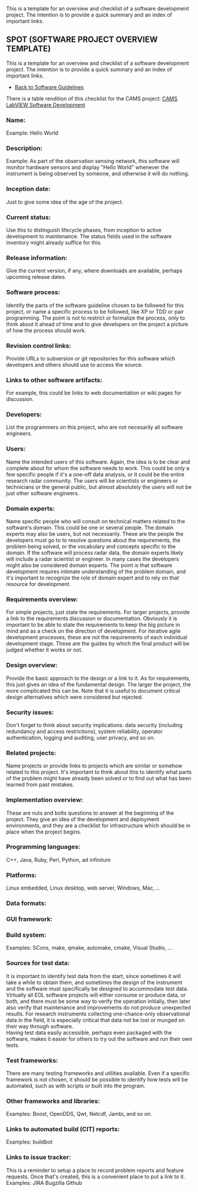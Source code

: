 This is a template for an overview and checklist of a software development
project. The intention is to provide a quick summary and an index of important
links.

## SPOT (SOFTWARE PROJECT OVERVIEW TEMPLATE)

This is a template for an overview and checklist of a software development
project. The intention is to provide a quick summary and an index of important
links.

  - [Back to Software Guidelines](https://sundog.ucar.edu/Interact/Pages/Section/ContentListing.aspx?subsection=3953)

There is a table rendition of this checklist for the CAMS project: [CAMS
LabVIEW Software Development](https://wiki.ucar.edu/display/camssoftware)

### Name:

Example: Hello World

### Description:

Example: As part of the observation sensing network, this software will
monitor hardware sensors and display "Hello World" whenever the instrument is
being observed by someone, and otherwise it will do nothing.

### Inception date:

Just to give some idea of the age of the project.

### Current status:

Use this to distinguish lifecycle phases, from inception to active development
to maintenance. The status fields used in the software inventory might already
suffice for this.

### Release information:

Give the current version, if any, where downloads are available, perhaps
upcoming release dates.

### Software process:

Identify the parts of the software guideline chosen to be followed for this
project, or name a specific process to be followed, like XP or TDD or pair
programming. The point is not to restrict or formalize the process, only to
think about it ahead of time and to give developers on the project a picture
of how the process should work.

### Revision control links:

Provide URLs to subversion or git repositories for this software which
developers and others should use to access the source.

### Links to other software artifacts:

For example, this could be links to web documentation or wiki pages for
discussion.

### Developers:

List the programmers on this project, who are not necesarily all software
engineers.

### Users:

Name the intended users of this software. Again, the idea is to be clear and
complete about for whom the software needs to work. This could be only a few
specific people if it's a one-off data analysis, or it could be the entire
research radar community. The users will be scientists or engineers or
technicians or the general public, but almost absolutely the users will not be
just other software engineers.

### Domain experts:

Name specific people who will consult on technical matters related to the
software's domain. This could be one or several people. The domain experts may
also be users, but not necessarily. These are the people the developers must
go to to resolve questions about the requirements, the problem being solved,
or the vocabulary and concepts specific to the domain. If the software will
process radar data, the domain experts likely will include a radar scientist
or engineer. In many cases the developers might also be considered domain
experts. The point is that software development requires intimate
understanding of the problem domain, and it's important to recognize the role
of domain expert and to rely on that resource for development.

### Requirements overview:

For simple projects, just state the requirements. For larger projects, provide
a link to the requirements discussion or documentation. Obviously it is
important to be able to state the requirements to keep the big picture in mind
and as a check on the direction of development. For iterative agile
development processes, these are not the requirements of each individual
development stage. These are the guides by which the final product will be
judged whether it works or not.

### Design overview:

Provide the basic approach to the design or a link to it. As for requirements,
this just gives an idea of the fundamental design. The larger the project, the
more complicated this can be. Note that it is useful to document critical
design alternatives which were considered but rejected.

### Security issues:

Don't forget to think about security implications: data security (including
redundancy and access restrictions), system reliability, operator
authentication, logging and auditing, user privacy, and so on.

### Related projects:

Name projects or provide links to projects which are similar or somehow
related to this project. It's important to think about this to identify what
parts of the problem might have already been solved or to find out what has
been learned from past mistakes.

### Implementation overview:

These are nuts and bolts questions to answer at the beginning of the project.
They give an idea of the development and deployment environments, and they are
a checklist for infrastructure which should be in place when the project
begins.

### Programming languages:

C++, Java, Ruby, Perl, Python, ad infinitum

### Platforms:

Linux embedded, Linux desktop, web server, Windows, Mac, ...

### Data formats:

### GUI framework:

### Build system:

Examples: SCons, make, qmake, automake, cmake, Visual Studio, ...

### Sources for test data:

It is important to identify test data from the start, since sometimes it will
take a while to obtain them, and sometimes the design of the instrument and
the software must specifically be designed to accommodate test data. Virtually
all EOL software projects will either consume or produce data, or both, and
there must be some way to verify the operation initially, then later also
verify that maintenance and improvements do not produce unexpected results.
For research instruments collecting one-chance-only observational data in the
field, it is especially critical that data not be lost or munged on their way
through software.  
Having test data easily accessible, perhaps even packaged with the software,
makes it easier for others to try out the software and run their own tests.

### Test frameworks:

There are many testing frameworks and utilities available. Even if a specific
framework is not chosen, it should be possible to identify how tests will be
automated, such as with scripts or built into the program.

### Other frameworks and libraries:

Examples: Boost, OpenDDS, Qwt, Netcdf, Jambi, and so on.

### Links to automated build (CIT) reports:

Examples: buildbot

### Links to issue tracker:

This is a reminder to setup a place to record problem reports and feature
requests. Once that's created, this is a convenient place to put a link to it.  
Examples: JIRA Bugzilla Github

